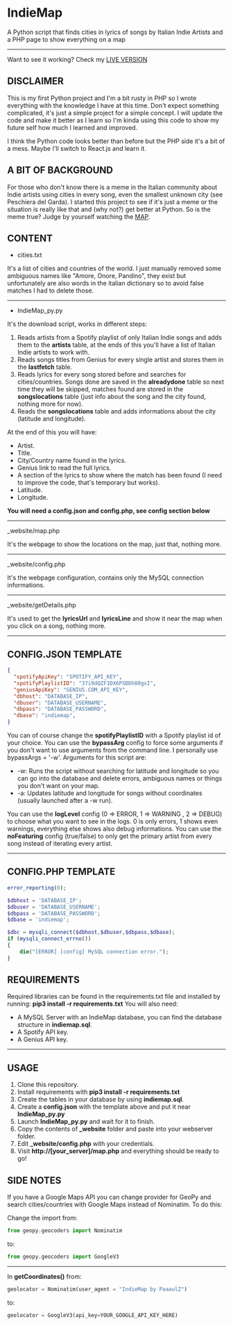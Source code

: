 # IndieMap
A Python script that finds cities in lyrics of songs by Italian Indie Artists and a PHP page to show everything on a map

---

Want to see it working? Check my [LIVE VERSION](http://paaaulz.altervista.org/indiemap)

## DISCLAIMER

This is my first Python project and I'm a bit rusty in PHP so I wrote everything with the knowledge I have at this time. Don't expect something complicated, it's just a simple project for a simple concept. I will update the code and make it better as I learn so I'm kinda using this code to show my future self how much I learned and improved.

I think the Python code looks better than before but the PHP side it's a bit of a mess. Maybe I'll switch to React.js and learn it.


## A BIT OF BACKGROUND

For those who don't know there is a meme in the Italian community about Indie artists using cities in every song, even the smallest unknown city (see Peschiera del Garda). I started this project to see if it's just a meme or the situation is really like that and (why not?) get better at Python. So is the meme true? Judge by yourself watching the [MAP](http://paaaulz.altervista.org).

## CONTENT

- cities.txt

It's a list of cities and countries of the world. I just manually removed some ambiguous names like "Amore, Onore, Pandino", they exist but unfortunately are also words in the italian dictionary so to avoid false matches I had to delete those.


---

- IndieMap_py.py

It's the download script, works in different steps:

1) Reads artists from a Spotify playlist of only Italian Indie songs and adds them to the **artists** table, at the ends of this you'll have a list of Italian Indie artists to work with.
2) Reads songs titles from Genius for every single artist and stores them in the **lastfetch** table.
3) Reads lyrics for every song stored before and searches for cities/countries. Songs done are saved in the **alreadydone** table so next time they will be skipped, matches found are stored in the **songslocations** table (just info about the song and the city found, nothing more for now).
4) Reads the **songslocations** table and adds informations about the city (latitude and longitude).

At the end of this you will have:

- Artist.
- Title.
- City/Country name found in the lyrics.
- Genius link to read the full lyrics.
- A section of the lyrics to show where the match has been found (I need to improve the code, that's temporary but works).
- Latitude.
- Longitude.

**You will need a config.json and config.php, see config section below**

---

_website/map.php

It's the webpage to show the locations on the map, just that, nothing more.

---

_website/config.php

It's the webpage configuration, contains only the MySQL connection informations.

---

_website/getDetails.php

It's used to get the **lyricsUrl** and **lyricsLine** and show it near the map when you click on a song, nothing more.

---

## CONFIG.JSON TEMPLATE

```json
{
  "spotifyApiKey": "SPOTIFY_API_KEY",
  "spotifyPlaylistID": "37i9dQZF1DX6PSDDh80gxI",
  "geniusApiKey": "GENIUS.COM_API_KEY",
  "dbhost": "DATABASE_IP",
  "dbuser": "DATABASE_USERNAME",
  "dbpass": "DATABASE_PASSWORD",
  "dbase": "indiemap",
}
```

You can of course change the **spotifyPlaylistID** with a Spotify playlist id of your choice.
You can use the **bypassArg** config to force some arguments if you don't want to use arguments from the command line. I personally use bypassArgs = '-w'. Arguments for this script are:

* -w: Runs the script without searching for latitude and longitude so you can go into the database and delete errors, ambiguous names or things you don't want on your map.
* -a: Updates latitude and longitude for songs without coordinates (usually launched after a -w run).

You can use the **logLevel** config (0 => ERROR, 1 => WARNING , 2 => DEBUG) to choose what you want to see in the logs. 0 is only errors, 1 shows even warnings, everything else shows also debug informations.
You can use the **noFeaturing** config (true/false) to only get the primary artist from every song instead of iterating every artist.

---

## CONFIG.PHP TEMPLATE

```php
error_reporting(0);

$dbhost = 'DATABASE_IP';
$dbuser = 'DATABASE_USERNAME';
$dbpass = 'DATABASE_PASSWORD';
$dbase = 'indiemap';

$dbc = mysqli_connect($dbhost,$dbuser,$dbpass,$dbase);
if (mysqli_connect_errno())
{
    die("[ERROR] [config] MySQL connection error.");
}
```

## REQUIREMENTS

Required libraries can be found in the requirements.txt file and installed by running: **pip3 install -r requirements.txt**
You will also need:

* A MySQL Server with an IndieMap database, you can find the database structure in **indiemap.sql**.
* A Spotify API key.
* A Genius API key.

---

## USAGE

1) Clone this repository.
2) Install requirements with **pip3 install -r requirements.txt**
3) Create the tables in your database by using **indiemap.sql**.
4) Create a **config.json** with the template above and put it near **IndieMap_py.py**
5) Launch **IndieMap_py.py** and wait for it to finish.
6) Copy the contents of **_website** folder and paste into your webserver folder.
7) Edit **_website/config.php** with your credentials.
8) Visit **http://[your_server]/map.php** and everything should be ready to go!

## SIDE NOTES

If you have a Google Maps API you can change provider for GeoPy and search cities/countries with Google Maps instead of Nominatim. To do this:

Change the import from:

```python
from geopy.geocoders import Nominatim
```

to:

```python
from geopy.geocoders import GoogleV3
```

---

In **getCoordinates()** from:

```python
geolocator = Nominatim(user_agent = "IndieMap by PaaaulZ")
```

to:

```python
geolocator = GoogleV3(api_key=YOUR_GOOGLE_API_KEY_HERE)
```
